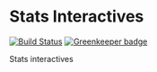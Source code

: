# Stats Interactives

[![Build Status](https://travis-ci.org/ccnmtl/stats-interactives.svg?branch=master)](https://travis-ci.org/ccnmtl/stats-interactives) [![Greenkeeper badge](https://badges.greenkeeper.io/ccnmtl/stats-interactives.svg)](https://greenkeeper.io/)

Stats interactives
